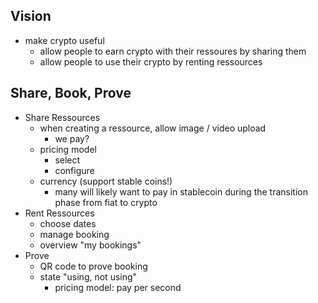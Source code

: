 ## Vision 
  - make crypto useful
    - allow people to earn crypto with their ressoures by sharing them
    - allow people to use their crypto by renting ressources

## Share, Book, Prove
- Share Ressources
  - when creating a ressource, allow image / video upload
    - we pay? 
  - pricing model 
    - select
    - configure
  - currency (support stable coins!) 
    - many will likely want to pay in stablecoin during the transition phase from fiat to crypto
- Rent Ressources
  - choose dates
  - manage booking
  - overview "my bookings" 
- Prove
  - QR code to prove booking
  - state "using, not using" 
    - pricing model: pay per second 



